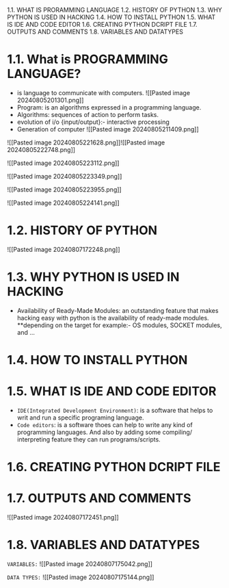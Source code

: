 1.1. WHAT IS PRORAMMING LANGUAGE
1.2. HISTORY OF PYTHON
1.3. WHY PYTHON IS USED IN HACKING
1.4. HOW TO INSTALL PYTHON 
1.5. WHAT IS IDE AND CODE EDITOR
1.6. CREATING PYTHON DCRIPT FILE 
1.7. OUTPUTS AND COMMENTS
1.8. VARIABLES AND DATATYPES

# 1.1. What is PROGRAMMING LANGUAGE?
 - is language to communicate with computers.
![[Pasted image 20240805201301.png]]
- Program: is an algorithms  expressed in a programming language.
- Algorithms: sequences of action to perform tasks.
- evolution of i/o {input/output}:- interactive processing
- Generation of computer
![[Pasted image 20240805211409.png]]

![[Pasted image 20240805221628.png]]![[Pasted image 20240805222748.png]]

![[Pasted image 20240805223112.png]]

![[Pasted image 20240805223349.png]]

![[Pasted image 20240805223955.png]]

![[Pasted image 20240805224141.png]]

# 1.2. HISTORY OF PYTHON
![[Pasted image 20240807172248.png]]
# 1.3. WHY PYTHON IS USED IN HACKING
- Availability of Ready-Made Modules: an outstanding feature that makes hacking easy with python is the availability of ready-made modules.
     **depending on the target for example:- OS modules, SOCKET modules, and ...
# 1.4. HOW TO INSTALL PYTHON 
# 1.5. WHAT IS IDE AND CODE EDITOR
 - `IDE(Integrated Development Environment)`: is a software that helps to writ and run a specific programing language.
 - `Code editors`: is a software thoes can help to write any kind of programming languages. And also by adding some compiling/ interpreting feature they can run programs/scripts. 
# 1.6. CREATING PYTHON DCRIPT FILE 
# 1.7. OUTPUTS AND COMMENTS
![[Pasted image 20240807172451.png]]
# 1.8. VARIABLES AND DATATYPES
 `VARIABLES:`
![[Pasted image 20240807175042.png]]

`DATA TYPES:`
![[Pasted image 20240807175144.png]]